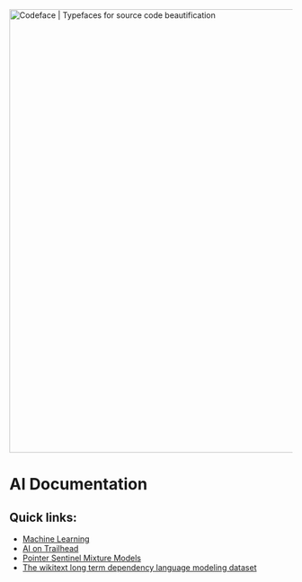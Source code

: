 <img src="http://thefintechtimes.com/wp-content/uploads/2015/10/ai-image.jpg" alt="Codeface | Typefaces for source code beautification" width="790">

# AI Documentation

## 
## 

## Quick links:
  * [Machine Learning](https://medium.com/@ageitgey/machine-learning-is-fun-80ea3ec3c471#.hb5kpsdi4)
  * [AI on Trailhead](https://trailhead.salesforce.com/ai_basics/ai_basics_getstarted)
  * [Pointer Sentinel Mixture Models](https://arxiv.org/abs/1609.07843)
  * [The wikitext long term dependency language modeling dataset](http://metamind.io/research/the-wikitext-long-term-dependency-language-modeling-dataset/)
